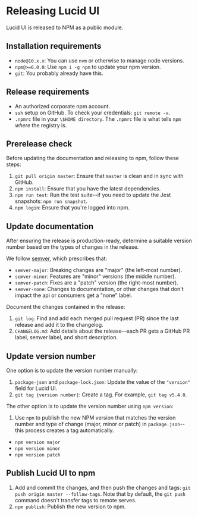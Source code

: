 # Releasing Lucid UI

Lucid UI is released to NPM as a public module.

## Installation requirements

- `node@10.x.x`: You can use `nvm` or otherwise to manage node versions.
- `npm@>=6.0.0`: Use `npm i -g npm` to update your npm version.
- `git`: You probably already have this.

## Release requirements

- An authorized corporate npm account.
- `ssh` setup on GitHub. To check your credentials: `git remote -v`.
- `.npmrc` file in your `\$HOME directory`. The `.npmrc` file is what tells `npm` _where_ the registry is.

## Prerelease check

Before updating the documentation and releasing to npm, follow these steps:

1. `git pull origin master`: Ensure that `master` is clean and in sync with GitHub.
2. `npm install`: Ensure that you have the latest dependencies.
3. `npm run test`: Run the test suite--if you need to update the Jest snapshots: `npm run snapshot`.
4. `npm login`: Ensure that you're logged into npm.

## Update documentation

After ensuring the release is production-ready, determine a suitable version number based on the types of changes in the release.

We follow [semver](https://semver.org/), which prescribes that:

- `semver-major`: Breaking changes are "major" (the left-most number).
- `semver-minor`: Features are "minor" versions (the middle number).
- `semver-patch`: Fixes are a "patch" version (the right-most number).
- `semver-none`: Changes to documentation, or other changes that don't impact the api or consumers get a "none" label.

Document the changes contained in the release:

1. `git log`. Find and add each merged pull request (PR) since the last release and add it to the changelog.
2. `CHANGELOG.md`: Add details about the release--each PR gets a GitHub PR label, semver label, and short description.

## Update version number

One option is to update the version number manually:

1. `package-json` and `package-lock.json`: Update the value of the `"version"` field for Lucid UI.
2. `git tag {version number}`: Create a tag. For example, `git tag v5.4.0`.

The other option is to update the version number using `npm version`:

1. Use `npm` to publish the new NPM version that matches the version number and type of change (major, minor or patch) in `package.json`--this process creates a tag automatically.

- `npm version major`
- `npm version minor`
- `npm version patch`

## Publish Lucid UI to npm

1. Add and commit the changes, and then push the changes and tags: `git push origin master --follow-tags`. Note that by default, the `git push` command doesn't transfer tags to remote serves.
2. `npm publish`: Publish the new version to npm.
